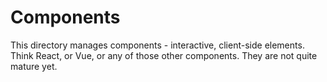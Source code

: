 # Components

This directory manages components - interactive, client-side elements. Think React, or Vue, or any of those other components. They are not quite mature yet.
